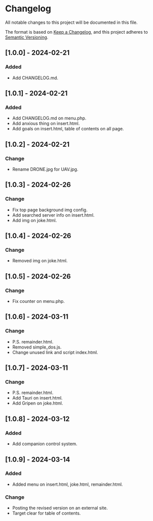 # Changelog

All notable changes to this project will be documented in this file.

The format is based on [Keep a Changelog](https://keepachangelog.com/en/1.1.0/),
and this project adheres to [Semantic Versioning](https://semver.org/spec/v2.0.0.html).

## [1.0.0] - 2024-02-21

### Added

- Add CHANGELOG.md.

## [1.0.1] - 2024-02-21

### Added

- Add CHANGELOG.md on menu.php.
- Add anxious thing on insert.html.
- Add goals on insert.html, table of contents on all page.

## [1.0.2] - 2024-02-21

### Change

- Rename DRONE.jpg for UAV.jpg.

## [1.0.3] - 2024-02-26

### Change

- Fix top page background img config.
- Add searched server info on insert.html.
- Add img on joke.html.

## [1.0.4] - 2024-02-26

### Change

- Removed img on joke.html.

## [1.0.5] - 2024-02-26

### Change

 - Fix counter on menu.php.

## [1.0.6] - 2024-03-11

### Change

 - P.S. remainder.html.
 - Removed simple_dos.js.
 - Change unused link and script index.html.

## [1.0.7] - 2024-03-11

### Change

 - P.S. remainder.html.
 - Add Tauri on insert.html.
 - Add Gripen on joke.html.

## [1.0.8] - 2024-03-12

### Added

 - Add companion control system.

## [1.0.9] - 2024-03-14

### Added

 - Added menu on insert.html, joke.html, remainder.html.

### Change

 - Posting the revised version on an external site.
 - Target clear for table of contents.
